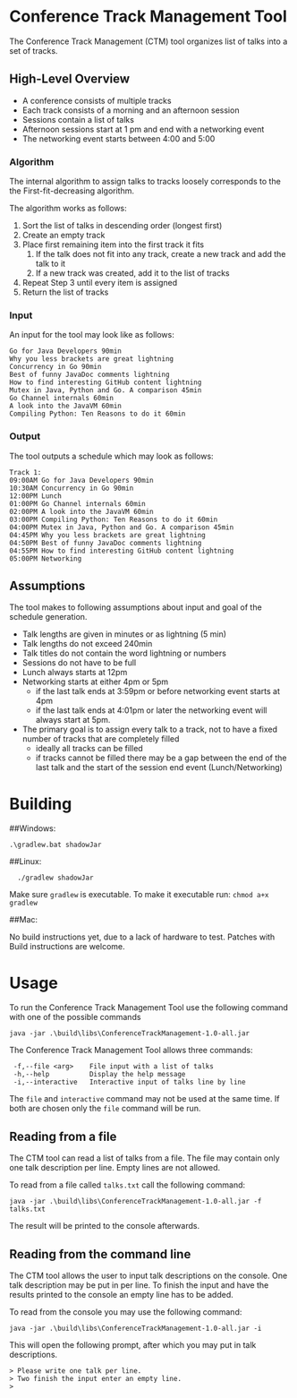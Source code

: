 # Conference Track Management Tool

The Conference Track Management (CTM) tool organizes list of talks into a set of tracks.

## High-Level Overview

- A conference consists of multiple tracks
- Each track consists of a morning and an afternoon session
- Sessions contain a list of talks
- Afternoon sessions start at 1 pm and end with a networking event
- The networking event starts between 4:00 and 5:00

### Algorithm

The internal algorithm to assign talks to tracks loosely corresponds to the the First-fit-decreasing algorithm. 

The algorithm works as follows:

1. Sort the list of talks in descending order (longest first)
2. Create an empty track
3. Place first remaining item into the first track it fits
   1. If the talk does not fit into any track, create a new track and add the talk to it
   2. If a new track was created, add it to the list of tracks
4. Repeat Step 3 until every item is assigned
5. Return the list of tracks

### Input

An input for the tool may look like as follows:

```
Go for Java Developers 90min
Why you less brackets are great lightning
Concurrency in Go 90min
Best of funny JavaDoc comments lightning
How to find interesting GitHub content lightning
Mutex in Java, Python and Go. A comparison 45min
Go Channel internals 60min
A look into the JavaVM 60min
Compiling Python: Ten Reasons to do it 60min
```

### Output

The tool outputs a schedule which may look as follows:

```
Track 1:
09:00AM Go for Java Developers 90min
10:30AM Concurrency in Go 90min
12:00PM Lunch
01:00PM Go Channel internals 60min
02:00PM A look into the JavaVM 60min
03:00PM Compiling Python: Ten Reasons to do it 60min
04:00PM Mutex in Java, Python and Go. A comparison 45min
04:45PM Why you less brackets are great lightning
04:50PM Best of funny JavaDoc comments lightning
04:55PM How to find interesting GitHub content lightning
05:00PM Networking
```

## Assumptions

The tool makes to following assumptions about input and goal of the schedule generation.

- Talk lengths are given in minutes or as lightning (5 min)
- Talk lengths do not exceed 240min
- Talk titles do not contain the word lightning or numbers
- Sessions do not have to be full
- Lunch always starts at 12pm
- Networking starts at either 4pm or 5pm
  - if the last talk ends at 3:59pm or before networking event starts at 4pm
  - if the last talk ends at 4:01pm or later the networking event will always start at 5pm.
- The primary goal is to assign every talk to a track, not to have a fixed number of tracks that are completely filled
  - ideally all tracks can be filled
  - if tracks cannot be filled there may be a gap between the end of the last talk and the start of the session end event (Lunch/Networking)

# Building

##Windows:

```
.\gradlew.bat shadowJar
```

##Linux:

```
  ./gradlew shadowJar
```

Make sure `gradlew` is executable.
To make it executable run: `chmod a+x gradlew`

##Mac:

No build instructions yet, due to a lack of hardware to test. 
Patches with Build instructions are welcome.

# Usage

To run the Conference Track Management Tool use the following command with one of the possible commands

```
java -jar .\build\libs\ConferenceTrackManagement-1.0-all.jar
```

The Conference Track Management Tool allows three commands:

```
 -f,--file <arg>    File input with a list of talks
 -h,--help          Display the help message
 -i,--interactive   Interactive input of talks line by line

```

The `file` and `interactive` command may not be used at the same time. If both are chosen
only the `file` command will be run.

## Reading from a file

The CTM tool can read a list of talks from a file. The file may contain only one talk description 
per line. Empty lines are not allowed. 

To read from a file called `talks.txt` call the following command:

``java -jar .\build\libs\ConferenceTrackManagement-1.0-all.jar -f talks.txt``

The result will be printed to the console afterwards.

## Reading from the command line

The CTM tool allows the user to input talk descriptions on the console.
One talk description may be put in per line. 
To finish the input and have the results printed to the console an empty line has to be added.

To read from the console you may use the following command:

``java -jar .\build\libs\ConferenceTrackManagement-1.0-all.jar -i``

This will open the following prompt, after which you may put in talk descriptions.

```
> Please write one talk per line.
> Two finish the input enter an empty line.
> 
```
